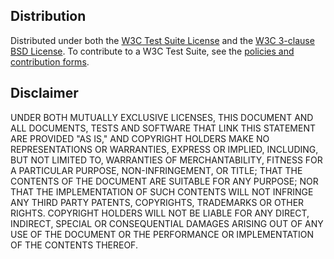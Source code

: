 ## Distribution
Distributed under both the
[W3C Test Suite License](http://www.w3.org/Consortium/Legal/2008/04-testsuite-license)
and the
[W3C 3-clause BSD License](http://www.w3.org/Consortium/Legal/2008/03-bsd-license).
To contribute to a W3C Test Suite, see the
[policies and contribution forms](http://www.w3.org/2004/10/27-testcases).

## Disclaimer
UNDER BOTH MUTUALLY EXCLUSIVE LICENSES, THIS DOCUMENT AND ALL DOCUMENTS,
TESTS AND SOFTWARE THAT LINK THIS STATEMENT ARE PROVIDED "AS IS,"
AND COPYRIGHT HOLDERS MAKE NO REPRESENTATIONS OR WARRANTIES,
EXPRESS OR IMPLIED, INCLUDING, BUT NOT LIMITED TO,
WARRANTIES OF MERCHANTABILITY, FITNESS FOR A PARTICULAR PURPOSE,
NON-INFRINGEMENT, OR TITLE;
THAT THE CONTENTS OF THE DOCUMENT ARE SUITABLE FOR ANY PURPOSE;
NOR THAT THE IMPLEMENTATION OF SUCH CONTENTS
WILL NOT INFRINGE ANY THIRD PARTY PATENTS,
COPYRIGHTS, TRADEMARKS OR OTHER RIGHTS.
COPYRIGHT HOLDERS WILL NOT BE LIABLE FOR ANY DIRECT, INDIRECT, SPECIAL
OR CONSEQUENTIAL DAMAGES ARISING OUT OF ANY USE OF THE DOCUMENT
OR THE PERFORMANCE OR IMPLEMENTATION OF THE CONTENTS THEREOF.
